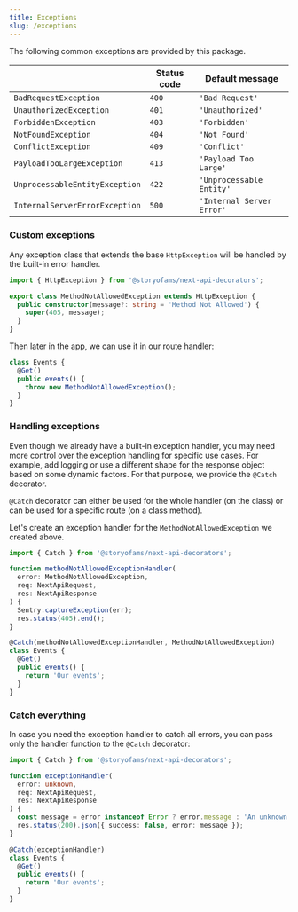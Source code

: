 ```yaml
---
title: Exceptions
slug: /exceptions
---
```


The following common exceptions are provided by this package.

|                                | Status code | Default message           |
| ------------------------------ | ----------- | ------------------------- |
| `BadRequestException`          | `400`       | `'Bad Request'`           |
| `UnauthorizedException`        | `401`       | `'Unauthorized'`          |
| `ForbiddenException`           | `403`       | `'Forbidden'`             |
| `NotFoundException`            | `404`       | `'Not Found'`             |
| `ConflictException`            | `409`       | `'Conflict'`              |
| `PayloadTooLargeException`     | `413`       | `'Payload Too Large'`     |
| `UnprocessableEntityException` | `422`       | `'Unprocessable Entity'`  |
| `InternalServerErrorException` | `500`       | `'Internal Server Error'` |

### Custom exceptions

Any exception class that extends the base `HttpException` will be handled by the built-in error handler.

```ts
import { HttpException } from '@storyofams/next-api-decorators';

export class MethodNotAllowedException extends HttpException {
  public constructor(message?: string = 'Method Not Allowed') {
    super(405, message);
  }
}
```

Then later in the app, we can use it in our route handler:

```ts
class Events {
  @Get()
  public events() {
    throw new MethodNotAllowedException();
  }
}
```

### Handling exceptions

Even though we already have a built-in exception handler, you may need more control over the exception handling for specific use cases. For example, add logging or use a different shape for the response object based on some dynamic factors. For that purpose, we provide the `@Catch` decorator.

`@Catch` decorator can either be used for the whole handler (on the class) or can be used for a specific route (on a class method).

Let's create an exception handler for the `MethodNotAllowedException` we created above.

```ts
import { Catch } from '@storyofams/next-api-decorators';

function methodNotAllowedExceptionHandler(
  error: MethodNotAllowedException,
  req: NextApiRequest,
  res: NextApiResponse
) {
  Sentry.captureException(err);
  res.status(405).end();
}

@Catch(methodNotAllowedExceptionHandler, MethodNotAllowedException)
class Events {
  @Get()
  public events() {
    return 'Our events';
  }
}
```

### Catch everything

In case you need the exception handler to catch all errors, you can pass only the handler function to the `@Catch` decorator:

```ts
import { Catch } from '@storyofams/next-api-decorators';

function exceptionHandler(
  error: unknown,
  req: NextApiRequest,
  res: NextApiResponse
) {
  const message = error instanceof Error ? error.message : 'An unknown error occurred.';
  res.status(200).json({ success: false, error: message });
}

@Catch(exceptionHandler)
class Events {
  @Get()
  public events() {
    return 'Our events';
  }
}
```

